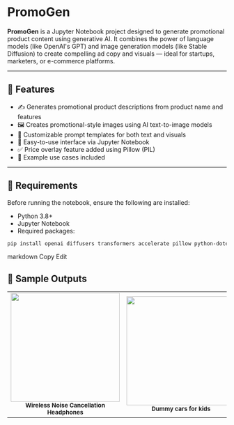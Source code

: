 # PromoGen

**PromoGen** is a Jupyter Notebook project designed to generate promotional product content using generative AI. It combines the power of language models (like OpenAI's GPT) and image generation models (like Stable Diffusion) to create compelling ad copy and visuals — ideal for startups, marketers, or e-commerce platforms.

---

## 🚀 Features

- ✍️ Generates promotional product descriptions from product name and features  
- 🖼️ Creates promotional-style images using AI text-to-image models  
- 💬 Customizable prompt templates for both text and visuals  
- 📓 Easy-to-use interface via Jupyter Notebook  
- ✅ Price overlay feature added using Pillow (PIL)  
- 📌 Example use cases included  

---

## 🧰 Requirements

Before running the notebook, ensure the following are installed:

- Python 3.8+  
- Jupyter Notebook  
- Required packages:

```bash
pip install openai diffusers transformers accelerate pillow python-dotenv
```
markdown
Copy
Edit
## 📸 Sample Outputs

<table>
  <tr>
    <td align="center">
      <img src="https://github.com/user-attachments/assets/7bcc7c02-7f8a-4a5b-b9e2-6da20ce38691" width="250"/>
      <br><sub><b>Wireless Noise Cancellation Headphones</b></sub>
    </td>
    <td align="center">
      <img src="https://github.com/user-attachments/assets/836080e7-df91-4fe5-8f26-8d410ebc6514" width="250"/>
      <br><sub><b>Dummy cars for kids</b></sub>
    </td>
    <td align="center">
      <img src="https://github.com/user-attachments/assets/dd6a2ab3-2626-45e3-8477-f1212de517a9" width="250"/>
      <br><sub><b>4 inches Smart Phone</b></sub>
    </td>
    <td align="center">
      <img src="https://github.com/user-attachments/assets/ce3a2d88-454e-4d35-a6e6-4c4797fc5ef4" width="250"/>
      <br><sub><b>4 inches Smart Television</b></sub>
    </td>
  </tr>
</table>
